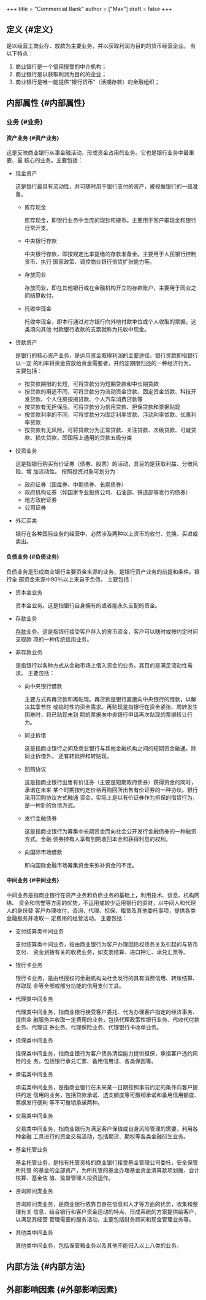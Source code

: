 +++
title = "Commercial Bank"
author = ["Max"]
draft = false
+++

## 定义 {#定义}

是以经营工商业存、放款为主要业务，并以获取利润为目的的货币经营企业。
有以下特点：

1.  商业银行是一个信用授受的中介机构；
2.  商业银行是以获取利润为目的的企业；
3.  商业银行是唯一能提供“银行货币”（活期存款）的金融组织；


## 内部属性 {#内部属性}


### 业务 {#业务}


#### 资产业务 {#资产业务}

这是反映商业银行从事金融活动，形成资金占用的业务。它也是银行业务中最重要、最
核心的业务。主要包括：

<!--list-separator-->

-  现金资产

    这是银行最具有流动性，并可随时用于银行支付的资产，被视做银行的一级准备。

    <!--list-separator-->

    -  库存现金

        库存现金，即银行业务中金库的现钞和硬币。主要用于客户取现金和银行日常开支。

    <!--list-separator-->

    -  中央银行存款

        中央银行存款，即按规定比率提缴的存款准备金。主要用于人民银行控制货币、执行
        国家政策、调控商业银行信贷扩张能力等。

    <!--list-separator-->

    -  存放同业

        存放同业，即在其他银行或在金融机构开立的存款账户，主要用于同业之间结算收付。

    <!--list-separator-->

    -  托收中现金

        托收中现金，即本行通过对方银行向外地付款单位或个人收取的票据。这类须向其他
        付款银行收款的支票就称为托收中现金。

<!--list-separator-->

-  贷款资产

    是银行的核心资产业务，是运用资金取得利润的主要途径。银行贷款即指银行以一定
    的利率将资金贷放给资金需要者，并约定期限归还的一种经济行为。
    主要包括：

    <!--list-separator-->

    -  按贷款期限的长短，可将贷款分为短期贷款和中长期贷款

    <!--list-separator-->

    -  按贷款的用途不同，可将贷款分为流动资金贷款、固定资金贷款、科技开发贷款、个人住房按揭贷款、个人汽车消费贷款等

    <!--list-separator-->

    -  按贷款有无担保品，可将贷款分为信用贷款、担保贷款和票据贴现

    <!--list-separator-->

    -  按贷款利率的不同，可将贷款分为固定利率贷款、浮动利率贷款、优惠利率贷款

    <!--list-separator-->

    -  按贷款有无风险，可将贷款分为正常贷款、关注贷款、次级贷款、可疑贷款、损失贷款，即国际上通用的贷款五级分类

<!--list-separator-->

-  投资业务

    这是指银行购买有价证券（债券、股票）的活动，其目的是获取利益、分散风险、增
    加流动性。
    按照投资对象可划分为：

    <!--list-separator-->

    -  政府证券（国库券、中期债券、长期债券）

    <!--list-separator-->

    -  政府机构证券（如国家专业投资公司、石油部、铁道部等发行的债券）

    <!--list-separator-->

    -  地方政府证券

    <!--list-separator-->

    -  公司证券

<!--list-separator-->

-  外汇买卖

    银行在各种国际业务的经营中，必然涉及两种以上货币的收付、兑换、买进或卖出。


#### 负债业务 {#负债业务}

负债业务是形成商业银行主要资金来源的业务，是银行资产业务的前提和条件。银行全
部资金来源中90％以上来自于负债。
主要包括：

<!--list-separator-->

-  资本金业务

    资本金业务。这是指银行自身拥有的或者能永久支配的资金。

<!--list-separator-->

-  存款业务

    [存款](20210212164001-deposit.md)业务。这是指银行接受客户存入的货币资金，客户可以随时或按约定时间支取款
    项的一种传统信用业务。

<!--list-separator-->

-  非存款业务

    是指银行以各种方式从金融市场上借入资金的业务，其目的是满足流动性需求。
    主要包括：

    <!--list-separator-->

    -  向中央银行借款

        主要方式有再贷款和再贴现。再贷款是银行直接向中央银行的借款，以解决其季节性
        或临时性的资金需求。再贴现是指银行在资金紧张、周转发生困难时，将已贴现未到
        期的票据向中央银行申请再次贴现的票据转让行为。

    <!--list-separator-->

    -  同业拆借

        这是指商业银行之间及商业银行与其他金融机构之间的短期资金融通。除同业拆借外，
        还有转抵押和转贴现。

    <!--list-separator-->

    -  回购协议

        这是指商业银行出售有价证券（主要是短期政府债券）获得资金的同时，承诺在未来
        某个时期按约定价格再购回所出售有价证券的一种协议。银行采用回购协议方式融通
        资金，实际上是以有价证券作为担保的借贷行为，是一种新的负债方式。

    <!--list-separator-->

    -  发行金融债券

        这是指商业银行为筹集中长期资金而向社会公开发行金融债券的一种融资方式。金融
        债券持有人享有到期收回本金和获得利息的权利。

    <!--list-separator-->

    -  向国际市场借款

        即向国际金融市场筹集资金来弥补资金的不足。


#### 中间业务 {#中间业务}

中间业务是指商业银行在资产业务和负债业务的基础上，利用技术、信息、机构网络、
资金和信誉等方面的优势，不运用或较少运用银行的资财，以中间人和代理人的身份替
客户办理收付、咨询、代理、担保、租赁及其他委托事项，提供各类金融服务并收取一
定费用的经营活动。
主要包括：

<!--list-separator-->

-  支付结算类中间业务

    支付结算类中间业务，指由商业银行为客户办理因债权债务关系引起的与货币支付、
    资金划拨有关的收费业务，如支票结算、进口押汇、承兑汇票等。

<!--list-separator-->

-  银行卡业务

    银行卡业务，是由经授权的金融机构向社会发行的具有消费信用、转账结算、存取现
    金等全部或部分功能的信用支付工具。

<!--list-separator-->

-  代理类中间业务

    代理类中间业务，指商业银行接受客户委托、代为办理客户指定的经济事务、提供金
    融服务并收取一定费用的业务，包括代理政策性银行业务、代收代付款业务、代理证
    券业务、代理保险业务、代理银行卡收单业务。

<!--list-separator-->

-  担保类中间业务

    担保类中间业务，指商业银行为客户债务清偿能力提供担保，承担客户违约风险的业
    务。包括银行承兑汇票、备用信用证、各类保函等。

<!--list-separator-->

-  承诺类中间业务

    承诺类中间业务，是指商业银行在未来某一日期按照事前约定的条件向客户提供约定
    信用的业务，包括贷款承诺、透支额度等可撤销承诺和备用信用额度、票据发行便利
    等不可撤销承诺两种。

<!--list-separator-->

-  交易类中间业务

    交易类中间业务，指商业银行为满足客户保值或自身风险管理的需要，利用各种金融
    工具进行的资金交易活动，包括期货、期权等各类金融衍生业务。

<!--list-separator-->

-  基金托管业务

    基金托管业务，是指有托管资格的商业银行接受基金管理公司委托，安全保管所托管
    的基金的全部资产，为所托管的基金办理基金资金清算款项划拨、会计核算、基金估
    值、监督管理人投资运作。

<!--list-separator-->

-  咨询顾问类业务

    咨询顾问类业务，是商业银行依靠自身在信息和人才等方面的优势，收集和整理有关
    信息，结合银行和客户资金运动的特点，形成系统的方案提供给客户，以满足其经营
    管理需要的服务活动，主要包括财务顾问和现金管理业务等。

<!--list-separator-->

-  其他类中间业务

    其他类中间业务，包括保管箱业务以及其他不能归入以上八类的业务。


## 内部方法 {#内部方法}


## 外部影响因素 {#外部影响因素}
